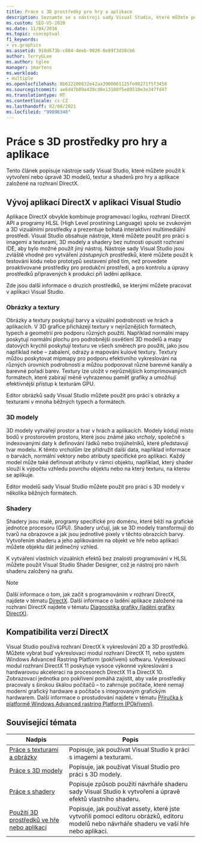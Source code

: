 ```yaml
---
title: Práce s 3D prostředky pro hry a aplikace
description: Seznamte se s nástroji sady Visual Studio, které můžete použít k vytvoření nebo úpravě 3D modelů, textur a shaderů pro hry a aplikace založené na rozhraní DirectX.
ms.custom: SEO-VS-2020
ms.date: 11/04/2016
ms.topic: conceptual
f1_keywords:
- vs.graphics
ms.assetid: 910d673b-c884-4eeb-9928-0e89f3d38cb6
author: TerryGLee
ms.author: tglee
manager: jmartens
ms.workload:
- multiple
ms.openlocfilehash: 8b622200832e42aa3900061125fe08271f5f3458
ms.sourcegitcommit: ae6d47b09a439cd0e13180f5e89510e3e347fd47
ms.translationtype: MT
ms.contentlocale: cs-CZ
ms.lasthandoff: 02/08/2021
ms.locfileid: "99896348"
---
```

# <a name="work-with-3d-assets-for-games-and-apps"></a>Práce s 3D prostředky pro hry a aplikace

Tento článek popisuje nástroje sady Visual Studio, které můžete použít k vytvoření nebo úpravě 3D modelů, textur a shaderů pro hry a aplikace založené na rozhraní DirectX.

## <a name="directx-app-development-in-visual-studio"></a>Vývoj aplikací DirectX v aplikaci Visual Studio

Aplikace DirectX obvykle kombinuje programovací logiku, rozhraní DirectX API a programy HLSL (High Level prostíning Language) spolu se zvukovým a 3D vizuálními prostředky a prezentuje bohatá interaktivní multimediální prostředí. Visual Studio obsahuje nástroje, které můžete použít pro práci s imagemi a texturami, 3D modely a shadery bez nutnosti opustit rozhraní IDE, aby bylo možné použít jiný nástroj. Nástroje sady Visual Studio jsou zvláště vhodné pro vytváření *zástupných* prostředků, které můžete použít k testování kódu nebo prototypů sestavení před tím, než provedete proaktivované prostředky pro produkční prostředí, a pro kontrolu a úpravy prostředků připravených k produkci při ladění aplikace.

Zde jsou další informace o druzích prostředků, se kterými můžete pracovat v aplikaci Visual Studio.

### <a name="images-and-textures"></a>Obrázky a textury

Obrázky a textury poskytují barvy a vizuální podrobnosti ve hrách a aplikacích. V 3D grafice přicházejí textury v nejrůznějších formátech, typech a geometrií pro podporu různých použití. Například normální mapy poskytují normální plochu pro podrobnější osvětlení 3D modelů a mapy datových krychlí poskytují texturu ve všech směrech pro použití, jako jsou například nebe – zabalení, odrazy a mapování kulové textury. Textury můžou poskytovat mipmapy pro podporu efektivního vykreslování na různých úrovních podrobností a můžou podporovat různé barevné kanály a barevné pořadí barev. Textury lze uložit v nejrůznějších komprimovaných formátech, které zabírají méně vyhrazenou paměť grafiky a umožňují efektivnější přístup k texturám GPU.

Editor obrázků sady Visual Studio můžete použít pro práci s obrázky a texturami v mnoha běžných typech a formátech.

### <a name="3d-models"></a>3D modely

3D modely vytvářejí prostor a tvar v hrách a aplikacích. Modely kódují místo bodů v prostorovém prostoru, které jsou známé jako *vrcholy*, společně s indexovanými daty k definování řádků nebo trojúhelníků, které představují tvar modelu. K těmto vrcholům lze přidružit další data, například informace o barvách, normální vektory nebo atributy specifické pro aplikaci. Každý model může také definovat atributy v rámci objektu, například, který shader slouží k výpočtu vzhledu povrchu objektu nebo na který texturu, na kterou se aplikuje.

Editor modelů sady Visual Studio můžete použít pro práci s 3D modely v několika běžných formátech.

### <a name="shaders"></a>Shadery

Shadery jsou malé, programy specifické pro doménu, které běží na grafické jednotce procesoru (GPU). Shadery určují, jak se 3D modely transformují do tvarů na obrazovce a jak jsou jednotlivé pixely v těchto obrazcích barvy. Vytvořením shaderu a jeho aplikováním na objekt ve hře nebo aplikaci můžete objektu dát jedinečný vzhled.

K vytváření vlastních vizuálních efektů bez znalosti programování v HLSL můžete použít Visual Studio Shader Designer, což je nástroj pro návrh shaderu založený na grafu.

> [!NOTE]
> Další informace o tom, jak začít s programováním v rozhraní DirectX, najdete v tématu [DirectX](/windows/win32/directx). Další informace o ladění aplikace založené na rozhraní DirectX najdete v tématu [Diagnostika grafiky (ladění grafiky DirectX)](../debugger/graphics/visual-studio-graphics-diagnostics.md).

## <a name="directx-version-compatibility"></a>Kompatibilita verzí DirectX

Visual Studio používá rozhraní DirectX k vykreslování 2D a 3D prostředků. Můžete vybrat buď vykreslovací modul rozhraní DirectX 11, nebo systém Windows Advanced Rastring Platform (pokřivení) softwaru. Vykreslovací modul rozhraní DirectX 11 poskytuje vysoce výkonné vykreslování s hardwarovou akcelerací na procesorech DirectX 11 a DirectX 10. Zobrazovací jednotka pro pokřivení pomáhá zajistit, aby vaše prostředky pracovaly s širokou škálou počítačů – to zahrnuje počítače, které nemají moderní grafický hardware a počítače s integrovaným grafickým hardwarem. Další informace o prostudování najdete v tématu [Příručka k platformě Windows Advanced rastring Platform (POkřivení)](/windows/win32/direct3darticles/directx-warp).

## <a name="related-topics"></a>Související témata

|Nadpis|Popis|
|-----------|-----------------|
|[Práce s texturami a obrázky](../designers/working-with-textures-and-images.md)|Popisuje, jak používat Visual Studio k práci s imagemi a texturami.|
|[Práce s 3D modely](../designers/working-with-3-d-models.md)|Popisuje, jak používat Visual Studio pro práci s 3D modely.|
|[Práce s shadery](../designers/working-with-shaders.md)|Popisuje způsob použití návrháře shaderu sady Visual Studio k vytvoření a úpravě efektů vlastního shaderu.|
|[Použití 3D prostředků ve hře nebo aplikaci](../designers/using-3-d-assets-in-your-game-or-app.md)|Popisuje, jak používat assety, které jste vytvořili pomocí editoru obrázků, editoru modelů nebo návrháře shaderu ve vaší hře nebo aplikaci.|
